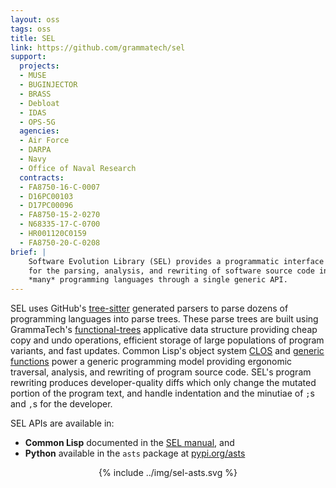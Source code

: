 ```yaml
---
layout: oss
tags: oss
title: SEL
link: https://github.com/grammatech/sel
support:
  projects:
  - MUSE
  - BUGINJECTOR
  - BRASS
  - Debloat
  - IDAS
  - OPS-5G
  agencies:
  - Air Force
  - DARPA
  - Navy
  - Office of Naval Research
  contracts:
  - FA8750-16-C-0007
  - D16PC00103
  - D17PC00096
  - FA8750-15-2-0270
  - N68335-17-C-0700
  - HR001120C0159
  - FA8750-20-C-0208
brief: |
    Software Evolution Library (SEL) provides a programmatic interface
    for the parsing, analysis, and rewriting of software source code in
    *many* programming languages through a single generic API.
---
```


SEL uses GitHub's [tree-sitter][] generated parsers to parse dozens of
programming languages into parse trees.  These parse trees are built
using GrammaTech's [functional-trees][] applicative data structure
providing cheap copy and undo operations, efficient storage of large
populations of program variants, and fast updates.  Common Lisp's
object system [CLOS][] and [generic functions][] power a generic
programming model providing ergonomic traversal, analysis, and
rewriting of program source code.  SEL's program rewriting produces
developer-quality diffs which only change the mutated portion of the
program text, and handle indentation and the minutiae of `;`s and `,`s
for the developer.

SEL APIs are available in:
- **Common Lisp** documented in the [SEL manual][], and
- **Python** available in the `asts` package at [pypi.org/asts][]

<center class="gt-smaller-on-small">
  {% include ../img/sel-asts.svg %}
</center>


[tree-sitter]: https://tree-sitter.github.io/tree-sitter/
[functional-trees]: https://github.com/grammatech/functional-trees
[CLOS]: https://lispcookbook.github.io/cl-cookbook/clos.html
[generic functions]: https://gigamonkeys.com/book/object-reorientation-generic-functions.html
[SEL manual]: https://grammatech.github.io/sel
[pypi.org/asts]: https://pypi.org/project/asts/
